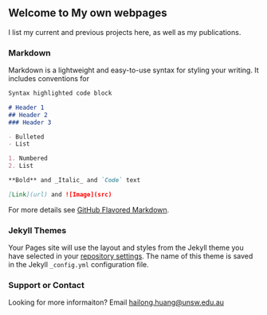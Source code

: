 ## Welcome to My own webpages

I list my current and previous projects here, as well as my publications.

### Markdown

Markdown is a lightweight and easy-to-use syntax for styling your writing. It includes conventions for

```markdown
Syntax highlighted code block

# Header 1
## Header 2
### Header 3

- Bulleted
- List

1. Numbered
2. List

**Bold** and _Italic_ and `Code` text

[Link](url) and ![Image](src)
```

For more details see [GitHub Flavored Markdown](https://guides.github.com/features/mastering-markdown/).

### Jekyll Themes

Your Pages site will use the layout and styles from the Jekyll theme you have selected in your [repository settings](https://github.com/hailonghuangunsw/hailonghuangunsw/settings). The name of this theme is saved in the Jekyll `_config.yml` configuration file.

### Support or Contact

Looking for more informaiton? Email hailong.huang@unsw.edu.au
